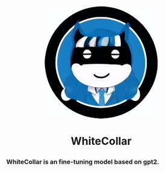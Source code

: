 
<div align=center><img width="300" height="300" src="resources/logo.png" alt=""/></div>

# <p align="center">WhiteCollar</p>
### WhiteCollar is an fine-tuning model based on gpt2.

